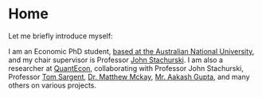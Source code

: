 # Home

Let me briefly introduce myself: 

I am an Economic PhD student, [based at the Australian National University](https://cbe.anu.edu.au/about/staff-directory/shu-hu), and my chair supervisor is Professor [John Stachurski](https://johnstachurski.net/). I am also a researcher at [QuantEcon](https://quantecon.org/), collaborating with Professor John Stachurski, Professor [Tom Sargent](http://www.tomsargent.com/), [Dr. Matthew Mckay](https://github.com/mmcky), [Mr. Aakash Gupta](https://github.com/AakashGfude),  and many others on various projects.
